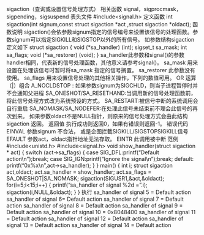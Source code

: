 

sigaction（查询或设置信号处理方式）
相关函数
signal，sigprocmask，sigpending，sigsuspend
表头文件
#include<signal.h>
定义函数
int sigaction(int signum,const struct sigaction *act ,struct sigaction *oldact);
函数说明
sigaction()会依参数signum指定的信号编号来设置该信号的处理函数。参数signum可以指定SIGKILL和SIGSTOP以外的所有信号。
如参数结构sigaction定义如下
struct sigaction
{
void (*sa_handler) (int);
sigset_t sa_mask;
int sa_flags;
void (*sa_restorer) (void);
}
sa_handler此参数和signal()的参数handler相同，代表新的信号处理函数，其他意义请参考signal()。
sa_mask 用来设置在处理该信号时暂时将sa_mask 指定的信号搁置。
sa_restorer 此参数没有使用。
sa_flags 用来设置信号处理的其他相关操作，下列的数值可用。
OR 运算（|）组合
A_NOCLDSTOP : 如果参数signum为SIGCHLD，则当子进程暂停时并不会通知父进程
SA_ONESHOT/SA_RESETHAND:当调用新的信号处理函数前，将此信号处理方式改为系统预设的方式。
SA_RESTART:被信号中断的系统调用会自行重启
SA_NOMASK/SA_NODEFER:在处理此信号未结束前不理会此信号的再次到来。
如果参数oldact不是NULL指针，则原来的信号处理方式会由此结构sigaction 返回。
返回值
执行成功则返回0，如果有错误则返回-1。
错误代码
EINVAL 参数signum 不合法， 或是企图拦截SIGKILL/SIGSTOPSIGKILL信号
EFAULT 参数act，oldact指针地址无法存取。
EINTR 此调用被中断
范例
#include<unistd.h>
#include<signal.h>
void show_handler(struct sigaction * act)
{
switch (act->sa_flags)
{
case SIG_DFL:printf(“Default action\n”);break;
case SIG_IGN:printf(“Ignore the signal\n”);break;
default: printf(“0x%x\n”,act->sa_handler);
}
}
main()
{
int i;
struct sigaction act,oldact;
act.sa_handler = show_handler;
act.sa_flags = SA_ONESHOT|SA_NOMASK;
sigaction(SIGUSR1,&act,&oldact);
for(i=5;i<15;i++)
{
printf(“sa_handler of signal %2d =”.i);
sigaction(i,NULL,&oldact);
}
}
执行
sa_handler of signal 5 = Default action
sa_handler of signal 6= Default action
sa_handler of signal 7 = Default action
sa_handler of signal 8 = Default action
sa_handler of signal 9 = Default action
sa_handler of signal 10 = 0x8048400
sa_handler of signal 11 = Default action
sa_handler of signal 12 = Default action
sa_handler of signal 13 = Default action
sa_handler of signal 14 = Default action